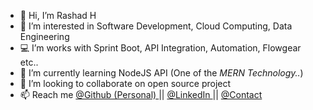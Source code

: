 - 👋 Hi, I’m Rashad H
- 👀 I’m interested in Software Development, Cloud Computing, Data Engineering
- 💻 I’m works with Sprint Boot, API Integration, Automation, Flowgear etc..
- 🌱 I’m currently learning NodeJS API (One of the <i>MERN Technology..</i>)
- 💞️ I’m looking to collaborate on open source project
- 📫 Reach me [@Github (Personal) ](https://github.com/hrashad) || [@LinkedIn ](https://www.linkedin.com/in/rashad-h/) || [@Contact ](https://h-rashad.github.io/profile/#contact)

<!---
rashadh-dev/rashadh-dev is a ✨ special ✨ repository because its `README.md` (this file) appears on your GitHub profile.
You can click the Preview link to take a look at your changes.
--->
